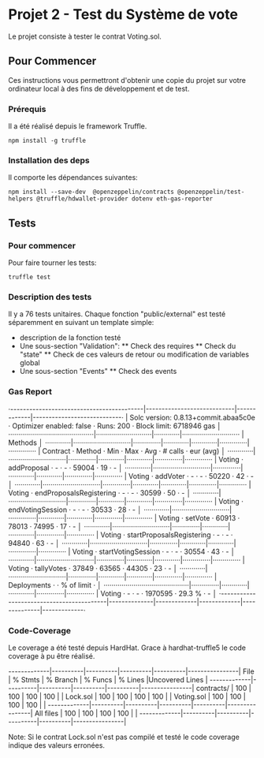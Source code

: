 # Projet 2 - Test du Système de vote

Le projet consiste à tester le contrat Voting.sol.

## Pour Commencer

Ces instructions vous permettront d'obtenir une copie du projet sur votre ordinateur local à des fins de développement et de test.

### Prérequis

Il a été réalisé depuis le framework Truffle.
```
npm install -g truffle
```

### Installation des deps

Il comporte les dépendances suivantes:
```
npm install --save-dev  @openzeppelin/contracts @openzeppelin/test-helpers @truffle/hdwallet-provider dotenv eth-gas-reporter
```

## Tests

### Pour commencer

Pour faire tourner les tests:
```
truffle test
```

### Description des tests

Il y a 76 tests unitaires.
Chaque fonction "public/external" est testé séparemment en suivant un template simple:
* description de la fonction testé
* Une sous-section "Validation":
** Check des requires
** Check du "state"
** Check de ces valeurs de retour ou modification de variables global
* Une sous-section "Events"
** Check des events

### Gas Report

·------------------------------------------|----------------------------|-------------|----------------------------·
|   Solc version: 0.8.13+commit.abaa5c0e   ·  Optimizer enabled: false  ·  Runs: 200  ·  Block limit: 6718946 gas  │
···········································|····························|·············|·····························
|  Methods                                                                                                         │
·············|·····························|··············|·············|·············|··············|··············
|  Contract  ·  Method                     ·  Min         ·  Max        ·  Avg        ·  # calls     ·  eur (avg)  │
·············|·····························|··············|·············|·············|··············|··············
|  Voting    ·  addProposal                ·           -  ·          -  ·      59004  ·          19  ·          -  │
·············|·····························|··············|·············|·············|··············|··············
|  Voting    ·  addVoter                   ·           -  ·          -  ·      50220  ·          42  ·          -  │
·············|·····························|··············|·············|·············|··············|··············
|  Voting    ·  endProposalsRegistering    ·           -  ·          -  ·      30599  ·          50  ·          -  │
·············|·····························|··············|·············|·············|··············|··············
|  Voting    ·  endVotingSession           ·           -  ·          -  ·      30533  ·          28  ·          -  │
·············|·····························|··············|·············|·············|··············|··············
|  Voting    ·  setVote                    ·       60913  ·      78013  ·      74995  ·          17  ·          -  │
·············|·····························|··············|·············|·············|··············|··············
|  Voting    ·  startProposalsRegistering  ·           -  ·          -  ·      94840  ·          63  ·          -  │
·············|·····························|··············|·············|·············|··············|··············
|  Voting    ·  startVotingSession         ·           -  ·          -  ·      30554  ·          43  ·          -  │
·············|·····························|··············|·············|·············|··············|··············
|  Voting    ·  tallyVotes                 ·       37849  ·      63565  ·      44305  ·          23  ·          -  │
·············|·····························|··············|·············|·············|··············|··············
|  Deployments                             ·                                          ·  % of limit  ·             │
···········································|··············|·············|·············|··············|··············
|  Voting                                  ·           -  ·          -  ·    1970595  ·      29.3 %  ·          -  │
·------------------------------------------|--------------|-------------|-------------|--------------|-------------·

### Code-Coverage

Le coverage a été testé depuis HardHat.
Grace à hardhat-truffle5 le code coverage à pu être réalisé.

-------------|----------|----------|----------|----------|----------------|
File         |  % Stmts | % Branch |  % Funcs |  % Lines |Uncovered Lines |
-------------|----------|----------|----------|----------|----------------|
 contracts/  |      100 |      100 |      100 |      100 |                |
  Lock.sol   |      100 |      100 |      100 |      100 |                |
  Voting.sol |      100 |      100 |      100 |      100 |                |
-------------|----------|----------|----------|----------|----------------|
All files    |      100 |      100 |      100 |      100 |                |
-------------|----------|----------|----------|----------|----------------|

Note: Si le contrat Lock.sol n'est pas compilé et testé le code coverage indique des valeurs erronées.






